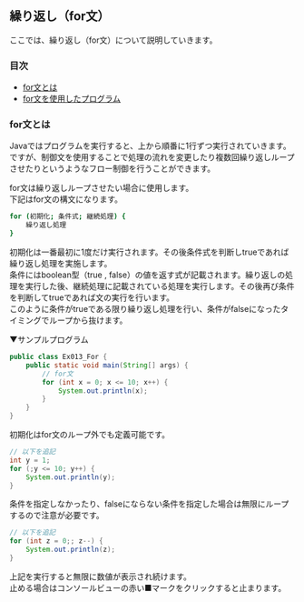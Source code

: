 ## 繰り返し（for文）
ここでは、繰り返し（for文）について説明していきます。

### 目次
* [for文とは](#sec1)
* [for文を使用したプログラム](#sec2)

### <a name="sec1"></a>for文とは
Javaではプログラムを実行すると、上から順番に1行ずつ実行されていきます。
ですが、制御文を使用することで処理の流れを変更したり複数回繰り返しループさせたりというようなフロー制御を行うことができます。  

for文は繰り返しループさせたい場合に使用します。  
下記はfor文の構文になります。

```sh
for (初期化; 条件式; 継続処理) {
	繰り返し処理
}
```

初期化は一番最初に1度だけ実行されます。その後条件式を判断しtrueであれば繰り返し処理を実施します。  
条件にはboolean型（true , false）の値を返す式が記載されます。繰り返しの処理を実行した後、継続処理に記載されている処理を実行します。その後再び条件を判断してtrueであれば文の実行を行います。  
このように条件がtrueである限り繰り返し処理を行い、条件がfalseになったタイミングでループから抜けます。

▼サンプルプログラム

```java
public class Ex013_For {
	public static void main(String[] args) {
		// for文
		for (int x = 0; x <= 10; x++) {
			System.out.println(x);
		}
	}
}
```

初期化はfor文のループ外でも定義可能です。

```java
// 以下を追記
int y = 1;
for (;y <= 10; y++) {
	System.out.println(y);
}
```

条件を指定しなかったり、falseにならない条件を指定した場合は無限にループするので注意が必要です。

```java
// 以下を追記
for (int z = 0;; z--) {
	System.out.println(z);
}
```

上記を実行すると無限に数値が表示され続けます。  
止める場合はコンソールビューの赤い■マークをクリックすると止まります。


